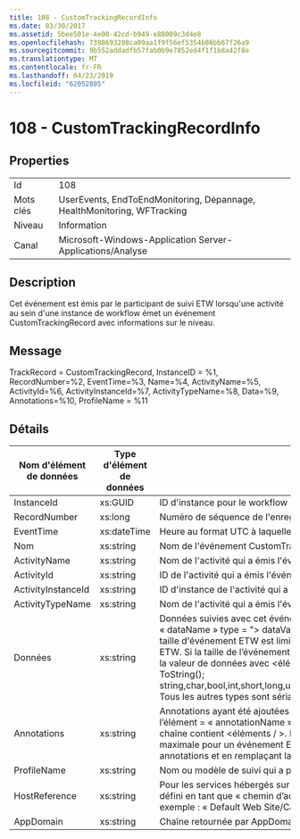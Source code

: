 ```yaml
---
title: 108 - CustomTrackingRecordInfo
ms.date: 03/30/2017
ms.assetid: 5bee501e-4e00-42cd-b949-e88009c3d4e8
ms.openlocfilehash: 7398693208ca09aa1f9f56ef5354b86bb67f26a9
ms.sourcegitcommit: 9b552addadfb57fab0b9e7852ed4f1f1b8a42f8e
ms.translationtype: MT
ms.contentlocale: fr-FR
ms.lasthandoff: 04/23/2019
ms.locfileid: "62052805"
---
```

# <a name="108---customtrackingrecordinfo"></a>108 - CustomTrackingRecordInfo
## <a name="properties"></a>Properties  
  
|||  
|-|-|  
|Id|108|  
|Mots clés|UserEvents, EndToEndMonitoring, Dépannage, HealthMonitoring, WFTracking|  
|Niveau|Information|  
|Canal|Microsoft-Windows-Application Server-Applications/Analyse|  
  
## <a name="description"></a>Description  
 Cet événement est émis par le participant de suivi ETW lorsqu'une activité au sein d'une instance de workflow émet un événement CustomTrackingRecord avec informations sur le niveau.  
  
## <a name="message"></a>Message  
 TrackRecord = CustomTrackingRecord, InstanceID = %1, RecordNumber=%2, EventTime=%3, Name=%4, ActivityName=%5, ActivityId=%6, ActivityInstanceId=%7, ActivityTypeName=%8, Data=%9, Annotations=%10, ProfileName = %11  
  
## <a name="details"></a>Détails  
  
|Nom d'élément de données|Type d'élément de données|Description|  
|--------------------|--------------------|-----------------|  
|InstanceId|xs:GUID|ID d'instance pour le workflow|  
|RecordNumber|xs:long|Numéro de séquence de l'enregistrement émis.|  
|EventTime|xs:dateTime|Heure au format UTC à laquelle l'événement a été émis|  
|Nom|xs:string|Nom de l'événement CustomTrackingRecord|  
|ActivityName|xs:string|Nom de l'activité qui a émis l'événement CustomTrackingRecord|  
|ActivityId|xs:string|ID de l'activité qui a émis l'événement CustomTrackingRecord|  
|ActivityInstanceId|xs:string|ID d'instance de l'activité qui a émis l'événement CustomTrackingRecord|  
|ActivityTypeName|xs:string|Nom de l'activité qui a émis l'événement CustomTrackingRecord|  
|Données|xs:string|Données suivies avec cet événement.  Les valeurs sont stockées dans un élément xml au format \<éléments >\< nom de l’élément = « dataName » type = "> dataValue\</élément > \< /éléments >.  Si aucune donnée n’a été suivie, la chaîne contient \<éléments / >. La taille d'événement ETW est limitée par la taille de la mémoire tampon ETW ou par la charge utile maximale pour un événement ETW. Si la taille de l’événement dépasse les limites ETW, l’événement est tronqué en supprimant les annotations et en remplaçant la valeur de données avec \<éléments >... \</Items >.  Les types suivants sont stockés en tant que valeur telle que retournée par ToString(); string,char,bool,int,short,long,uint,ushort,ulong,System.Single,float,double,System.Guid,System.DateTimeOffset,System.DateTime.  Tous les autres types sont sérialisés à l'aide de System.Runtime.Serialization.NetDataContractSerializer.|  
|Annotations|xs:string|Annotations ayant été ajoutées à cet événement.  Les valeurs sont stockées dans un élément xml au format \<éléments >\< nom de l’élément = « annotationName » type = "> annotationValue\</élément > \< /éléments >.  Si aucune annotation n’est spécifiée, la chaîne contient \<éléments / >. La taille d'événement ETW est limitée par la taille de la mémoire tampon ETW ou par la charge utile maximale pour un événement ETW. Si la taille de l’événement dépasse les limites ETW, l’événement est tronqué en supprimant les annotations et en remplaçant la valeur de l’annotation avec \<éléments >... \</Items >.|  
|ProfileName|xs:string|Nom ou modèle de suivi qui a provoqué l'émission de cet événement|  
|HostReference|xs:string|Pour les services hébergés sur le Web, ce champ identifie de manière unique le service dans la hiérarchie Web.  Son format est défini en tant que « chemin d’accès virtuel de Site Web nom Application&#124;chemin d’accès virtuel du Service&#124;ServiceName' exemple : « Default Web Site/CalculatorApplication&#124;/CalculatorService.svc&#124;CalculatorService »|  
|AppDomain|xs:string|Chaîne retournée par AppDomain.CurrentDomain.FriendlyName.|
